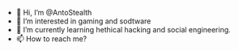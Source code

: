 - 👋 Hi, I’m @AntoStealth
- 👀 I’m interested in gaming and sodtware 
- 🌱 I’m currently learning hethical hacking and social engineering.
- 📫 How to reach me? 

<!---
AntoStealth/AntoStealth is a ✨ special ✨ repository because its `README.md` (this file) appears on your GitHub profile.
You can click the Preview link to take a look at your changes.
--->
